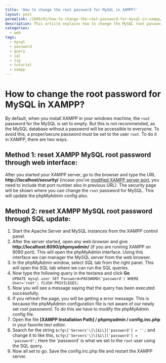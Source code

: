 ```yaml
---
title: 'How to change the root password for MySQL in XAMPP?'
layout: post
permalink: /2009/01/how-to-change-the-root-password-for-mysql-in-xampp/
description: This article explains how to change the MySQL root password in XAMPP for windows. When you install XAMPP, the default root password for MySQL would be empty, which is not recommended.
categories:
  - web
tags:
  - mysql
  - password
  - query
  - sql
  - tip
  - tutorial
  - xampp
---
```

# How to change the root password for MySQL in XAMPP?

By default, when you install XAMPP in your windows machine, the `root` password for the MySQL is set to empty. But this is not recommended, as the MySQL database without a password will be accessible to everyone. To avoid this, a proper/secure password must be set to the user `root`. To do it in XAMPP, there are two ways.

## Method 1: reset XAMPP MySQL root password through web interface:

After you started your XAMPP server, go to the browser and type the URL **http://localhost/security/** (incase you've [modified XAMPP server port][1], you need to include that port number also in previous URL). The security page will be shown where you can change the `root` password for MySQL. This will update the phpMyAdmin config also.  

 [1]: http://veerasundar.com/blog/2009/07/how-to-change-xampp-server-port/ "How to change XAMPP server port?"

## Method 2: reset XAMPP MySQL root password through SQL update:

1.  Start the Apache Server and MySQL instances from the XAMPP control panel.
2.  After the server started, open any web browser and give **http://localhost:8090/phpmyadmin/** (if you are running XAMPP on 8090 port). This will open the phpMyAdmin interface. Using this interface we can manager the MySQL server from the web browser.
3.  In the phpMyAdmin window, select *SQL* tab from the right panel. This will open the SQL tab where we can run the SQL queries.
4.  Now type the following query in the textarea and click **Go**  
    `UPDATE mysql.user SET Password=PASSWORD('password') WHERE User='root'; FLUSH PRIVILEGES;`
5.  Now you will see a message saying that the query has been executed successfully.
6.  If you refresh the page, you will be getting a error message. This is because the phpMyAdmin configuration file is not aware of our newly set root passoword. To do this we have to modify the phpMyAdmin config file.
7.  Open the file **[XAMPP Installation Path] / phpmyadmin / config.inc.php** in your favorite text editor.
8.  Search for the string `$cfg\['Servers'\]\[$i\]['password'] = '';` and change it to like this, `$cfg\['Servers'\]\[$i\]['password'] = 'password';` Here the 'password' is what we set to the `root` user using the SQL query.
9.  Now all set to go. Save the config.inc.php file and restart the XAMPP server.